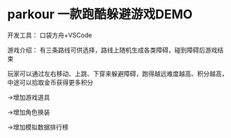 # parkour 一款跑酷躲避游戏DEMO
开发工具：
口袋方舟+VSCode

游戏介绍：
有三条路线可供选择，路线上随机生成各类障碍，碰到障碍后游戏结束

玩家可以通过左右移动、上跳、下穿来躲避障碍，跑得越远难度越高、积分越高，中途可以拾取金币获得更多积分

->增加游戏道具

->增加角色换装

->增加模拟数据排行榜



